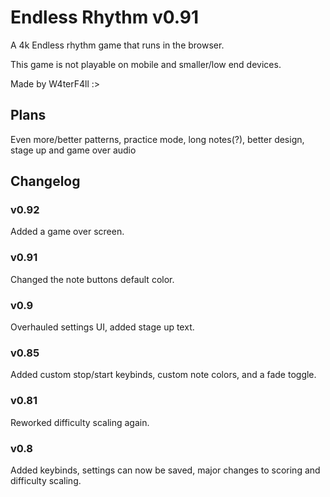 # Endless Rhythm v0.91

A 4k Endless rhythm game that runs in the browser.

This game is not playable on mobile and smaller/low end devices.

Made by W4terF4ll :>

## Plans

Even more/better patterns, practice mode, long notes(?), better design, stage up and game over audio

## Changelog

### v0.92
Added a game over screen.
### v0.91
Changed the note buttons default color.
### v0.9
Overhauled settings UI, added stage up text.
### v0.85
Added custom stop/start keybinds, custom note colors, and a fade toggle.
### v0.81
Reworked difficulty scaling again.
### v0.8 
Added keybinds, settings can now be saved, major changes to scoring and difficulty scaling.

